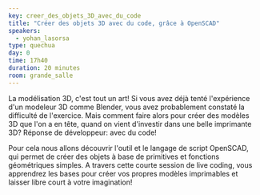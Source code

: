 ```yaml
---
key: creer_des_objets_3D_avec_du_code
title: "Créer des objets 3D avec du code, grâce à OpenSCAD"
speakers:
  - yohan_lasorsa
type: quechua
day: 0
time: 17h40
duration: 20 minutes
room: grande_salle
---
```


La modélisation 3D, c'est tout un art! Si vous avez déjà tenté l'expérience d'un modeleur 3D comme Blender, vous avez probablement constaté la difficulté de l'exercice. Mais comment faire alors pour créer des modèles 3D que l'on a en tête, quand on vient d'investir dans une belle imprimante 3D? Réponse de développeur: avec du code!

Pour cela nous allons découvrir l'outil et le langage de script OpenSCAD, qui permet de créer des objets à base de primitives et fonctions géométriques simples. A travers cette courte session de live coding, vous apprendrez les bases pour créer vos propres modèles imprimables et laisser libre court à votre imagination!
